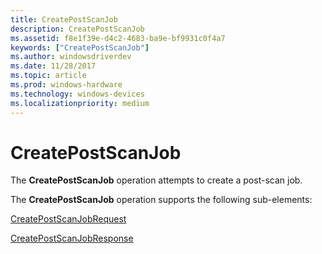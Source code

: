 ```yaml
---
title: CreatePostScanJob
description: CreatePostScanJob
ms.assetid: f8e1f39e-d4c2-4683-ba9e-bf9931c0f4a7
keywords: ["CreatePostScanJob"]
ms.author: windowsdriverdev
ms.date: 11/28/2017
ms.topic: article
ms.prod: windows-hardware
ms.technology: windows-devices
ms.localizationpriority: medium
---
```


# CreatePostScanJob


The **CreatePostScanJob** operation attempts to create a post-scan job.

The **CreatePostScanJob** operation supports the following sub-elements:

[CreatePostScanJobRequest](createpostscanjobrequest.md)

[CreatePostScanJobResponse](createpostscanjobresponse.md)

 

 





